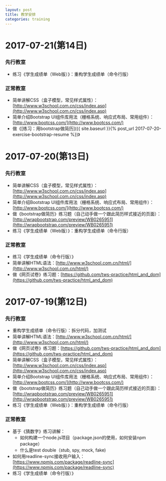 ```yaml
---
layout: post
title: 教学安排
categories: training
---
```

# 2017-07-21(第14日)

### 先行教室

- 练习《学生成绩单（Web版）》：重构学生成绩单（命令行版）

### 正常教室

- 简单讲解CSS（盒子模型，常见样式属性）：[http://www.w3school.com.cn/css/index.asp](http://www.w3school.com.cn/css/index.asp)
- 简单介绍Bootstrap UI组件库用法（栅格系统、响应式布局、常用组件）：[http://www.bootcss.com/](http://www.bootcss.com/)
- 做《[练习：用bootstrap做简历]({{ site.baseurl }}{% post_url 2017-07-20-exercise-bootstrap-resume %})》

# 2017-07-20(第13日)

### 先行教室

- 简单讲解CSS（盒子模型，常见样式属性）：[http://www.w3school.com.cn/css/index.asp](http://www.w3school.com.cn/css/index.asp)
- 简单介绍Bootstrap UI组件库用法（栅格系统、响应式布局、常用组件）：[http://www.bootcss.com/](http://www.bootcss.com/)
- 做《bootstrap做简历》练习题（自己动手做一个跟此简历样式接近的页面）：[http://wrapbootstrap.com/preview/WB0265951](http://wrapbootstrap.com/preview/WB0265951)
- 练习《学生成绩单（Web版）》：重构学生成绩单（命令行版）

### 正常教室

- 练习《学生成绩单（命令行版）》
- 简单讲解HTML语法：[http://www.w3school.com.cn/html/](http://www.w3school.com.cn/html/)
- 做《网页试卷》练习题：[https://github.com/tws-practice/html_and_dom](https://github.com/tws-practice/html_and_dom)

# 2017-07-19(第12日)

### 先行教室

- 重构学生成绩单（命令行版）：拆分代码，加测试
- 简单讲解HTML语法：[http://www.w3school.com.cn/html/](http://www.w3school.com.cn/html/)
- 做《网页试卷》练习题：[https://github.com/tws-practice/html_and_dom](https://github.com/tws-practice/html_and_dom)
- 简单讲解CSS（盒子模型，常见样式属性）：[http://www.w3school.com.cn/css/index.asp](http://www.w3school.com.cn/css/index.asp)
- 简单介绍Bootstrap UI组件库用法（栅格系统、响应式布局、常用组件）：[http://www.bootcss.com/](http://www.bootcss.com/)
- 做《bootstrap做简历》练习题（自己动手做一个跟此简历样式接近的页面）：[http://wrapbootstrap.com/preview/WB0265951](http://wrapbootstrap.com/preview/WB0265951)
- 练习《学生成绩单（Web版）》：重构学生成绩单（命令行版）

### 正常教室

- 基于《猜数字》练习讲解：
  - 如何构建一个node.js项目（package.json的使用，如何安装npm package）
  - 什么是test double（stub, spy, mock, fake)
- 如何用readline-sync接收用户输入：[https://www.npmjs.com/package/readline-sync](https://www.npmjs.com/package/readline-sync)
- 练习《学生成绩单（命令行版）》
